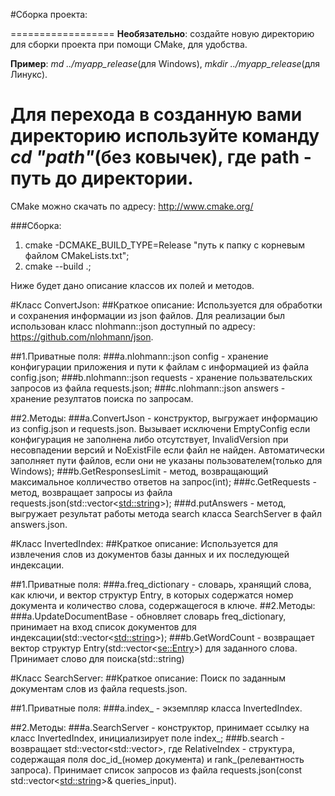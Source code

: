 #Сборка проекта:

==================
**Необязательно**: создайте новую директорию для сборки проекта при помощи
CMake, для удобства.

**Пример**: *md ../myapp_release*(для Windows), *mkdir ../myapp_release*(для Линукс).

Для перехода в созданную вами директорию используйте
команду *cd "path"*(без ковычек), где path - путь
до директории.
==================

CMake можно скачать по адресу: http://www.cmake.org/

###Сборка:
1. cmake -DCMAKE_BUILD_TYPE=Release "путь к папку с корневым файлом
СMakeLists.txt";
2. cmake --build .;


Ниже будет дано описание классов их полей и методов.

#Класс ConvertJson:
##Краткое описание: 
Используется для обработки и сохранения информации из json файлов.
                  Для реализации был использован класс nlohmann::json доступный по
                  адресу: https://github.com/nlohmann/json.
                
 ##1.Приватные поля:
   ###а.nlohmann::json config - 
хранение конфигурации приложения и пути к файлам с информацией из файла config.json;
   ###b.nlohmann::json requests - 
хранение пользвательских запросов из файла requests.json;
   ###c.nlohmann::json answers - 
хранение резултатов поиска по запросам.

 ##2.Методы:
   ###a.ConvertJson - 
конструктор, выгружает информацию из config.json и requests.json.
Вызывает исключени EmptyConfig если конфигурация не заполнена 
либо отсутствует, InvalidVersion при несовпадении версий и 
NoExistFile если файл не найден. Автоматически заполняет пути файлов,
если они не указаны пользователем(только для Windows);
   ###b.GetResponsesLimit - 
метод, возвращающий максимальное колличество ответов на запрос(int);
   ###c.GetRequests - 
метод, возвращает запросы из файла requests.json(std::vector<<std::string>>);
   ###d.putAnswers - 
метод, выгружает результат работы метода search класса SearchServer в файл answers.json.

#Класс InvertedIndex:
##Краткое описание: 
Используется для извлечения слов из документов базы данных и их последующей индексации.

 ##1.Приватные поля:
   ###a.freq_dictionary - 
словарь, хранящий слова, как ключи, и вектор структур Entry, в которых содержатся
номер документа и количество слова, содержащегося в ключе.
 ##2.Методы:
   ###a.UpdateDocumentBase -
обновляет словарь freq_dictionary,
принимает на вход список документов для индексации(std::vector<<std::string>>);
   ###b.GetWordCount - 
возвращает вектор структур Entry(std::vector<<se::Entry>>) для заданного слова. Принимает
слово для поиска(std::string)

#Класс SearchServer:
##Краткое описание: 
Поиск по заданным документам слов из файла requests.json.

 ##1.Приватные поля:
   ###a.index_ - 
экземпляр класса InvertedIndex.

 ##2.Методы:
   ###a.SearchServer - 
конструктор, принимает ссылку на класс InvertedIndex, инициализирует поле index_;
   ###b.search - 
возвращает std::vector<std::vector<RelativeIndex>>, где RelativeIndex - структура, содержащая
              поля doc_id_(номер документа) и rank_(релевантность запроса). Принимает список запросов из файла
              requests.json(const std::vector<<std::string>>& queries_input).



